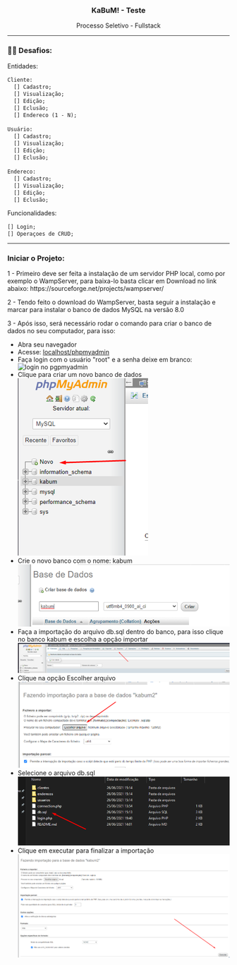 <br />
<h3 align="center" >KaBuM! - Teste</h3>
<p align="center" >Processo Seletivo - Fullstack</p>
<hr />

### :weight_lifting_man: Desafios:
 
  Entidades:
  
    Cliente:
      [] Cadastro;
      [] Visualização;
      [] Edição;
      [] Eclusão;
      [] Endereco (1 - N);
    
    Usuário:
      [] Cadastro;
      [] Visualização;
      [] Edição;
      [] Eclusão;
      
    Endereco: 
      [] Cadastro;
      [] Visualização;
      [] Edição;
      [] Eclusão;
      
  Funcionalidades:
  
    [] Login;
    [] Operaçoes de CRUD;
    
<hr />

<h3>Iniciar o Projeto: </h3>

  <p>1 - Primeiro deve ser feita a instalação de um servidor PHP local, como por exemplo o WampServer, para baixa-lo basta clicar em Download no link abaixo: https://sourceforge.net/projects/wampserver/ </p>
  <p>2 - Tendo feito o download do WampServer, basta seguir a instalação e marcar para instalar o banco de dados MySQL na versão 8.0</p>
  <p>3 - Após isso, será necessário rodar o comando para criar o banco de dados no seu computador, para isso: </p>
  <ul>
    <li>Abra seu navegador</li>
    <li>Acesse: <a href="http://localhost/phpmyadmin">localhost/phpmyadmin</a></li>
    <li>Faça login com o usuário "root" e a senha deixe em branco: <br />
      <img src="https://lh3.googleusercontent.com/-pjAqZBFNhJ4/UUNrea0oCGI/AAAAAAAAGag/xEhSJfgy4As/s545/phpmyadmin_login.png" alt="login no pgpmyadmin" />
    </li>
    <li>Clique para criar um novo banco de dados<br/>
      <img src=".github/criar_banco.png" alt="login no pgpmyadmin" />  
    </li>
    <li>Crie o novo banco com o nome: kabum<br/>
      <img src=".github/criando_banco.png" alt="login no pgpmyadmin" />  
    </li>
    <li>Faça a importação do arquivo db.sql dentro do banco, para isso clique no banco kabum e escolha a opção importar<br/>
      <img src=".github/importar.png" alt="login no pgpmyadmin" />  
    </li>
    <li>Clique na opção Escolher arquivo<br/>
      <img src=".github/escolher_arquivo.png" alt="login no pgpmyadmin" />  
    </li>
    <li>Selecione o arquivo db.sql<br/>
      <img src=".github/arquivo.png" alt="login no pgpmyadmin" />  
    </li>
    <li>Clique em executar para finalizar a importação<br/>
      <img src=".github/executar.png" alt="login no pgpmyadmin" />  
    </li>
  </ul>

